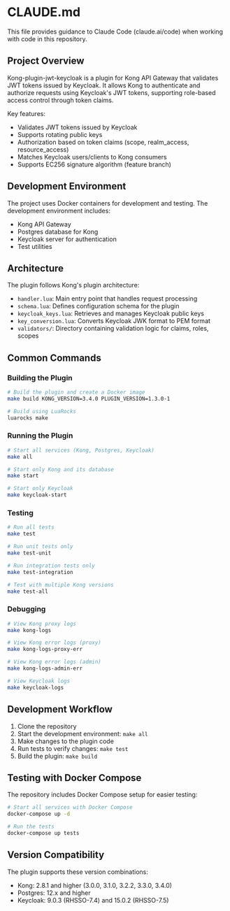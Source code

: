 <!--
SPDX-FileCopyrightText: 2025 2025 Deutsche Telekom AG

SPDX-License-Identifier: Apache-2.0
-->

# CLAUDE.md

This file provides guidance to Claude Code (claude.ai/code) when working with code in this repository.

## Project Overview

Kong-plugin-jwt-keycloak is a plugin for Kong API Gateway that validates JWT tokens issued by Keycloak. It allows Kong to authenticate and authorize requests using Keycloak's JWT tokens, supporting role-based access control through token claims.

Key features:
- Validates JWT tokens issued by Keycloak
- Supports rotating public keys
- Authorization based on token claims (scope, realm_access, resource_access)
- Matches Keycloak users/clients to Kong consumers
- Supports EC256 signature algorithm (feature branch)

## Development Environment

The project uses Docker containers for development and testing. The development environment includes:
- Kong API Gateway
- Postgres database for Kong
- Keycloak server for authentication
- Test utilities

## Architecture

The plugin follows Kong's plugin architecture:
- `handler.lua`: Main entry point that handles request processing
- `schema.lua`: Defines configuration schema for the plugin
- `keycloak_keys.lua`: Retrieves and manages Keycloak public keys
- `key_conversion.lua`: Converts Keycloak JWK format to PEM format
- `validators/`: Directory containing validation logic for claims, roles, scopes

## Common Commands

### Building the Plugin

```bash
# Build the plugin and create a Docker image
make build KONG_VERSION=3.4.0 PLUGIN_VERSION=1.3.0-1

# Build using LuaRocks
luarocks make
```

### Running the Plugin

```bash
# Start all services (Kong, Postgres, Keycloak)
make all

# Start only Kong and its database
make start

# Start only Keycloak
make keycloak-start
```

### Testing

```bash
# Run all tests
make test

# Run unit tests only
make test-unit

# Run integration tests only
make test-integration

# Test with multiple Kong versions
make test-all
```

### Debugging

```bash
# View Kong proxy logs
make kong-logs

# View Kong error logs (proxy)
make kong-logs-proxy-err 

# View Kong error logs (admin)
make kong-logs-admin-err

# View Keycloak logs
make keycloak-logs
```

## Development Workflow

1. Clone the repository
2. Start the development environment: `make all` 
3. Make changes to the plugin code
4. Run tests to verify changes: `make test`
5. Build the plugin: `make build`

## Testing with Docker Compose

The repository includes Docker Compose setup for easier testing:

```bash
# Start all services with Docker Compose
docker-compose up -d

# Run the tests
docker-compose up tests
```

## Version Compatibility

The plugin supports these version combinations:
- Kong: 2.8.1 and higher (3.0.0, 3.1.0, 3.2.2, 3.3.0, 3.4.0)
- Postgres: 12.x and higher
- Keycloak: 9.0.3 (RHSSO-7.4) and 15.0.2 (RHSSO-7.5)